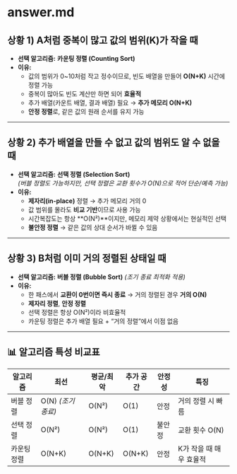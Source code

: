 # answer.md

## 상황 1) A처럼 **중복이 많고 값의 범위(K)가 작을 때**
- **선택 알고리즘:** **카운팅 정렬 (Counting Sort)**
- **이유:**  
  - 값의 범위가 0~10처럼 작고 정수이므로, 빈도 배열을 만들어 **O(N+K)** 시간에 정렬 가능  
  - 중복이 많아도 빈도 계산만 하면 되어 **효율적**  
  - 추가 배열(카운트 배열, 결과 배열) 필요 → **추가 메모리 O(N+K)**  
  - **안정 정렬**로, 같은 값의 원래 순서를 유지 가능

---

## 상황 2) **추가 배열을 만들 수 없고** 값의 범위도 **알 수 없을 때**
- **선택 알고리즘:** **선택 정렬 (Selection Sort)**  
  *(버블 정렬도 가능하지만, 선택 정렬은 교환 횟수가 O(N)으로 적어 단순/예측 가능)*
- **이유:**  
  - **제자리(in-place)** 정렬 → 추가 메모리 거의 0  
  - 값 범위를 몰라도 **비교 기반**이므로 사용 가능  
  - 시간복잡도는 항상 **O(N²)**이지만, 메모리 제약 상황에서는 현실적인 선택  
  - **불안정 정렬** → 같은 값의 상대 순서가 바뀔 수 있음

---

## 상황 3) B처럼 **이미 거의 정렬된 상태일 때**
- **선택 알고리즘:** **버블 정렬 (Bubble Sort)** *(조기 종료 최적화 적용)*  
- **이유:**  
  - 한 패스에서 **교환이 0번이면 즉시 종료** → 거의 정렬된 경우 **거의 O(N)**  
  - **제자리 정렬**, **안정 정렬**  
  - 선택 정렬은 항상 O(N²)이라 비효율적  
  - 카운팅 정렬은 추가 배열 필요 + “거의 정렬”에서 이점 없음

---

## 📊 알고리즘 특성 비교표

| 알고리즘 | 최선 | 평균/최악 | 추가 공간 | 안정성 | 특징 |
|----------|------|-----------|-----------|--------|------|
| 버블 정렬 | O(N) *(조기 종료)* | O(N²) | O(1) | 안정 | 거의 정렬 시 빠름 |
| 선택 정렬 | O(N²) | O(N²) | O(1) | 불안정 | 교환 횟수 O(N) |
| 카운팅 정렬 | O(N+K) | O(N+K) | O(N+K) | 안정 | K가 작을 때 매우 효율적 |

